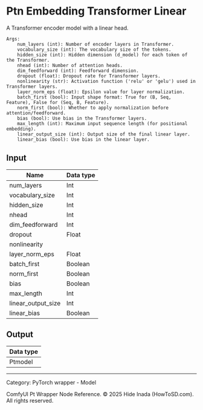 # Ptn Embedding Transformer Linear
A Transformer encoder model with a linear head.

    Args:
        num_layers (int): Number of encoder layers in Transformer.
        vocabulary_size (int): The vocabulary size of the tokens.
        hidden_size (int): Hidden dimension (d_model) for each token of the Transformer.
        nhead (int): Number of attention heads.
        dim_feedforward (int): Feedforward dimension.
        dropout (float): Dropout rate for Transformer layers.
        nonlinearity (str): Activation function ('relu' or 'gelu') used in Transformer layers.
        layer_norm_eps (float): Epsilon value for layer normalization.
        batch_first (bool): Input shape format: True for (B, Seq, Feature), False for (Seq, B, Feature).
        norm_first (bool): Whether to apply normalization before attention/feedforward.
        bias (bool): Use bias in the Transformer layers.
        max_length (int): Maximum input sequence length (for positional embedding).
        linear_output_size (int): Output size of the final linear layer.
        linear_bias (bool): Use bias in the linear layer.

## Input
| Name | Data type |
|---|---|
| num_layers | Int |
| vocabulary_size | Int |
| hidden_size | Int |
| nhead | Int |
| dim_feedforward | Int |
| dropout | Float |
| nonlinearity |  |
| layer_norm_eps | Float |
| batch_first | Boolean |
| norm_first | Boolean |
| bias | Boolean |
| max_length | Int |
| linear_output_size | Int |
| linear_bias | Boolean |

## Output
| Data type |
|---|
| Ptmodel |

<HR>
Category: PyTorch wrapper - Model

ComfyUI Pt Wrapper Node Reference. © 2025 Hide Inada (HowToSD.com). All rights reserved.
